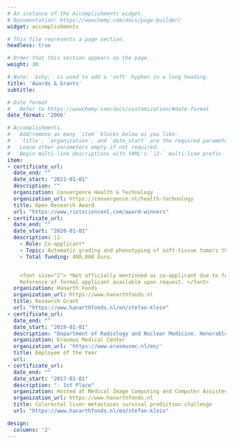 ```yaml
---
# An instance of the Accomplishments widget.
# Documentation: https://wowchemy.com/docs/page-builder/
widget: accomplishments

# This file represents a page section.
headless: true

# Order that this section appears on the page.
weight: 30

# Note: `&shy;` is used to add a 'soft' hyphen in a long heading.
title: 'Awards & Grants'
subtitle:

# Date format
#   Refer to https://wowchemy.com/docs/customization/#date-format
date_format: '2006'

# Accomplishments.
#   Add/remove as many `item` blocks below as you like.
#   `title`, `organization`, and `date_start` are the required parameters.
#   Leave other parameters empty if not required.
#   Begin multi-line descriptions with YAML's `|2-` multi-line prefix.
item:
- certificate_url:
  date_end: ""
  date_start: "2021-01-01"
  description: ""
  organization: Convergence Health & Technology
  organization_url: https://convergence.nl/health-technology
  title: Open Research Award
  url: "https://www.riotsciencenl.com/award-winners"
- certificate_url:
  date_end: ""
  date_start: "2020-01-01"
  description: |2-
    - Role: Co-applicant*
    - Topic: Automatic grading and phenotyping of soft-tissue tumors through machine learning to guide personalized cancer treatment
    - Total funding: 400,000 Euro.


    <font size="2"> *Not officially mentioned as co-applicant due to formalities.
    Reference of formal applicant available upon request. </font>
  organization: Hanarth Fonds
  organization_url: https://www.hanarthfonds.nl
  title: Research Grant
  url: "https://www.hanarthfonds.nl/en/stefan-klein"
- certificate_url:
  date_end: ""
  date_start: "2019-01-01"
  description: "Department of Radiology and Nuclear Medicine. Honorable Mention."
  organization: Erasmus Medical Center
  organization_url: 'https://www.erasmusmc.nl/en/'
  title: Employee of the Year
  url:
- certificate_url:
  date_end: ""
  date_start: "2017-01-01"
  description: "- 1st Place"
  organization: Hosted at Medical Image Computing and Computer Assisted Intervention (MICCAI) 2017
  organization_url: https://www.hanarthfonds.nl
  title: Colorectal liver metastases survival prediction challenge
  url: "https://www.hanarthfonds.nl/en/stefan-klein"

design:
  columns: '2'
---
```

